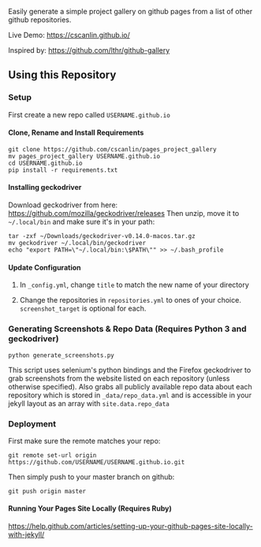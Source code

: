 Easily generate a simple project gallery on github pages from a list of other github repositories.

Live Demo: https://cscanlin.github.io/

Inspired by: https://github.com/lthr/github-gallery

## Using this Repository

### Setup

First create a new repo called `USERNAME.github.io`

#### Clone, Rename and Install Requirements

    git clone https://github.com/cscanlin/pages_project_gallery
    mv pages_project_gallery USERNAME.github.io
    cd USERNAME.github.io
    pip install -r requirements.txt

#### Installing geckodriver

Download geckodriver from here: https://github.com/mozilla/geckodriver/releases
Then unzip, move it to `~/.local/bin` and make sure it's in your path:

    tar -zxf ~/Downloads/geckodriver-v0.14.0-macos.tar.gz
    mv geckodriver ~/.local/bin/geckodriver
    echo "export PATH=\"~/.local/bin:\$PATH\"" >> ~/.bash_profile

#### Update Configuration

1. In `_config.yml`, change `title` to match the new name of your directory

2. Change the repositories in `repositories.yml` to ones of your choice. `screenshot_target` is optional for each.

### Generating Screenshots & Repo Data (Requires Python 3 and geckodriver)

    python generate_screenshots.py

This script uses selenium's python bindings and the Firefox geckodriver to grab screenshots from the website listed on each repository (unless otherwise specified). Also grabs all publicly available repo data about each repository which is stored in `_data/repo_data.yml` and is accessible in your jekyll layout as an array with `site.data.repo_data`

### Deployment

First make sure the remote matches your repo:

    git remote set-url origin https://github.com/USERNAME/USERNAME.github.io.git

Then simply push to your master branch on github:

    git push origin master

#### Running Your Pages Site Locally (Requires Ruby)

https://help.github.com/articles/setting-up-your-github-pages-site-locally-with-jekyll/
